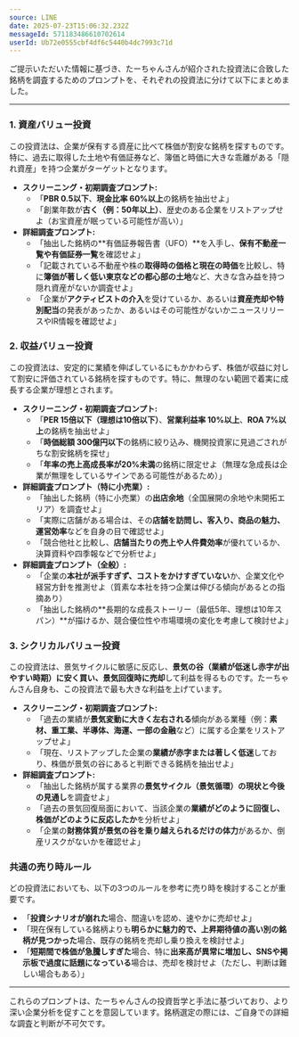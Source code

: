 ```yaml
---
source: LINE
date: 2025-07-23T15:06:32.232Z
messageId: 571183486610702614
userId: Ub72e0555cbf4df6c5440b4dc7993c71d
---
```


ご提示いただいた情報に基づき、たーちゃんさんが紹介された投資法に合致した銘柄を調査するためのプロンプトを、それぞれの投資法に分けて以下にまとめました。

---

### **1. 資産バリュー投資**

この投資法は、企業が保有する資産に比べて株価が割安な銘柄を探すものです。特に、過去に取得した土地や有価証券など、簿価と時価に大きな乖離がある「隠れ資産」を持つ企業がターゲットとなります。

*   **スクリーニング・初期調査プロンプト:**
    *   「**PBR 0.5以下**、**現金比率 60%以上**の銘柄を抽出せよ」
    *   「創業年数が**古く（例：50年以上）**、歴史のある企業をリストアップせよ（お宝資産が眠っている可能性が高い）」
*   **詳細調査プロンプト:**
    *   「抽出した銘柄の**有価証券報告書（UFO）**を入手し、**保有不動産一覧や有価証券一覧**を確認せよ」
    *   「記載されている不動産や株の**取得時の価格と現在の時価**を比較し、特に**簿価が著しく低い東京などの都心部の土地**など、大きな含み益を持つ隠れ資産がないか調査せよ」
    *   「企業が**アクティビストの介入**を受けているか、あるいは**資産売却や特別配当**の発表があったか、あるいはその可能性がないかニュースリリースやIR情報を確認せよ」

### **2. 収益バリュー投資**

この投資法は、安定的に業績を伸ばしているにもかかわらず、株価が収益に対して割安に評価されている銘柄を探すものです。特に、無理のない範囲で着実に成長する企業が理想とされます。

*   **スクリーニング・初期調査プロンプト:**
    *   「**PER 15倍以下（理想は10倍以下）**、**営業利益率 10%以上**、**ROA 7%以上**の銘柄を抽出せよ」
    *   「**時価総額 300億円以下**の銘柄に絞り込み、機関投資家に見過ごされがちな割安銘柄を探せ」
    *   「**年率の売上高成長率が20%未満**の銘柄に限定せよ（無理な急成長は企業が無理をしているサインである可能性があるため）」
*   **詳細調査プロンプト（特に小売業）:**
    *   「抽出した銘柄（特に小売業）の**出店余地**（全国展開の余地や未開拓エリア）を調査せよ」
    *   「実際に店舗がある場合は、その**店舗を訪問し、客入り、商品の魅力、運営効率**などを自身の目で確認せよ」
    *   「競合他社と比較し、**店舗当たりの売上や人件費効率**が優れているか、決算資料や四季報などで分析せよ」
*   **詳細調査プロンプト（全般）:**
    *   「企業の**本社が派手すぎず、コストをかけすぎていない**か、企業文化や経営方針を推測せよ（質素な本社を持つ企業は伸びる傾向があるとの指摘あり）
    *   「抽出した銘柄の**長期的な成長ストーリー（最低5年、理想は10年スパン）**が描けるか、競合優位性や市場環境の変化を考慮して検討せよ」

### **3. シクリカルバリュー投資**

この投資法は、景気サイクルに敏感に反応し、**景気の谷（業績が低迷し赤字が出やすい時期）に安く買い、景気回復時に売却**して利益を得るものです。たーちゃんさん自身も、この投資法で最も大きな利益を上げています。

*   **スクリーニング・初期調査プロンプト:**
    *   「過去の業績が**景気変動に大きく左右される**傾向がある業種（例：**素材、重工業、半導体、海運、一部の金融**など）に属する企業をリストアップせよ」
    *   「現在、リストアップした企業の**業績が赤字または著しく低迷**しており、株価が景気の谷にあると判断できる銘柄を抽出せよ」
*   **詳細調査プロンプト:**
    *   「抽出した銘柄が属する業界の**景気サイクル（景気循環）の現状と今後の見通し**を調査せよ」
    *   「過去の景気回復局面において、当該企業の**業績がどのように回復し、株価がどのように反応したか**を分析せよ」
    *   「企業の**財務体質が景気の谷を乗り越えられるだけの体力**があるか、倒産リスクがないかを確認せよ」

### **共通の売り時ルール**

どの投資法においても、以下の3つのルールを参考に売り時を検討することが重要です。

*   「**投資シナリオが崩れた**場合、間違いを認め、速やかに売却せよ」
*   「現在保有している銘柄よりも**明らかに魅力的で、上昇期待値の高い別の銘柄が見つかった**場合、既存の銘柄を売却し乗り換えを検討せよ」
*   「**短期間で株価が急騰しすぎた**場合、特に**出来高が異常に増加し、SNSや掲示板で過度に話題になっている**場合は、売却を検討せよ（ただし、判断は難しい場合もある）」

---

これらのプロンプトは、たーちゃんさんの投資哲学と手法に基づいており、より深い企業分析を促すことを意図しています。銘柄選定の際には、ご自身での詳細な調査と判断が不可欠です。